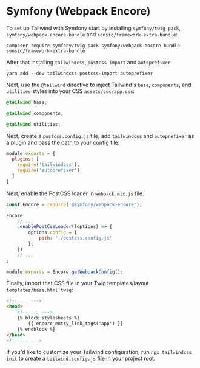 # Symfony (Webpack Encore)

To set up Tailwind with Symfony start by installing `symfony/twig-pack`, `symfony/webpack-encore-bundle` and `sensio/framework-extra-bundle`:
```shell script
composer require symfony/twig-pack symfony/webpack-encore-bundle sensio/framework-extra-bundle
```

After that installing `tailwindcss`, `postcss-import` and `autoprefixer` 
```shell script
yarn add --dev tailwindcss postcss-import autoprefixer
```

Next, use the `@tailwind` directive to inject Tailwind's `base`, `components`, and `utilities` styles into your CSS `assets/css/app.css`:

```css
@tailwind base;

@tailwind components;

@tailwind utilities;
```

Next, create a `postcss.config.js` file, add `tailwindcss` and `autoprefixer` as a plugin and pass the path to your config file:
```js
module.exports = {
  plugins: [
    require('tailwindcss'),
    require('autoprefixer'),
  ]
}
```

Next, enable the PostCSS loader in `webpack.mix.js` file:

```js
const Encore = require('@symfony/webpack-encore');

Encore
    // ...
    .enablePostCssLoader((options) => {
        options.config = {
            path: './postcss.config.js'
        };
    })
    // ...
;

module.exports = Encore.getWebpackConfig();
```

Finally, import that CSS file in your Twig templates/layout `templates/base.html.twig`:

```html
<!-- ... --->
<head>
    <!-- ... --->
    {% block stylesheets %}
        {{ encore_entry_link_tags('app') }}
    {% endblock %}
</head>
<!-- ... --->
```

If you'd like to customize your Tailwind configuration, run `npx tailwindcss init` to create a `tailwind.config.js` file in your project root.
